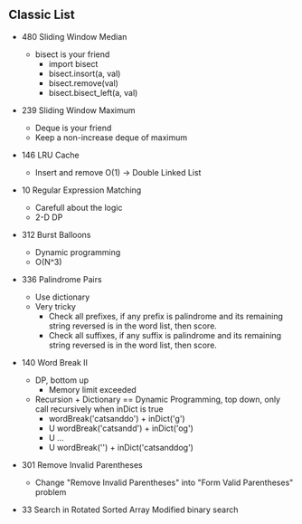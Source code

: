 ## Classic List

  - 480 Sliding Window Median
    - bisect is your friend
      - import bisect
      - bisect.insort(a, val)
      - bisect.remove(val)
      - bisect.bisect_left(a, val)

  - 239 Sliding Window Maximum
    - Deque is your friend
    - Keep a non-increase deque of maximum

  - 146 LRU Cache
    - Insert and remove O(1) -> Double Linked List

  - 10 Regular Expression Matching
    - Carefull about the logic
    - 2-D DP

  - 312 Burst Balloons
    - Dynamic programming
    - O(N^3)

  - 336 Palindrome Pairs
    - Use dictionary
    - Very tricky
      - Check all prefixes, if any prefix is palindrome and its remaining string reversed is in the word list, then score.
      - Check all suffixes, if any suffix is palindrome and its remaining string reversed is in the word list, then score.

  - 140 Word Break II
    - DP, bottom up
      - Memory limit exceeded
    - Recursion + Dictionary == Dynamic Programming, top down, only call recursively when inDict is true
      - wordBreak('catsanddo') + inDict('g')
      - U wordBreak('catsandd') + inDict('og')
      - U ...
      - U wordBreak('') + inDict('catsanddog')

  - 301 Remove Invalid Parentheses
    - Change "Remove Invalid Parentheses" into "Form Valid Parentheses" problem

  - 33 Search in Rotated Sorted Array
    Modified binary search
